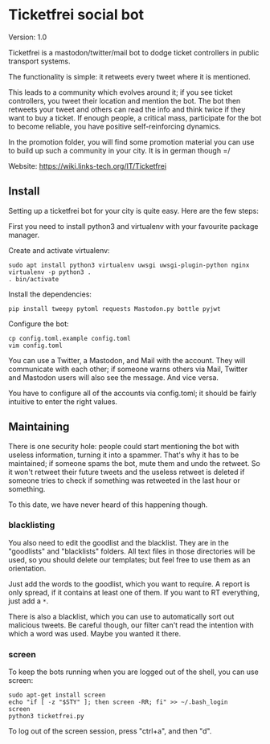 # Ticketfrei social bot

Version: 1.0

Ticketfrei is a mastodon/twitter/mail bot to dodge ticket controllers
in public transport systems.

The functionality is simple: it retweets every tweet where it is
mentioned.

This leads to a community which evolves around it; if you see ticket
controllers, you tweet their location and mention the bot. The bot
then retweets your tweet and others can read the info and think twice
if they want to buy a ticket. If enough people, a critical mass,
participate for the bot to become reliable, you have positive
self-reinforcing dynamics.

In the promotion folder, you will find some promotion material you
can use to build up such a community in your city. It is in german
though =/

Website: https://wiki.links-tech.org/IT/Ticketfrei

## Install

Setting up a ticketfrei bot for your city is quite easy. Here are the
few steps:

First you need to install python3 and virtualenv with your favourite
package manager.

Create and activate virtualenv:

```shell
sudo apt install python3 virtualenv uwsgi uwsgi-plugin-python nginx
virtualenv -p python3 .
. bin/activate
```

Install the dependencies:
```shell
pip install tweepy pytoml requests Mastodon.py bottle pyjwt 
```

Configure the bot:
```shell
cp config.toml.example config.toml
vim config.toml
```

You can use a Twitter, a Mastodon, and Mail with the account. They
will communicate with each other; if someone warns others via Mail,
Twitter and Mastodon users will also see the message. And vice versa.

You have to configure all of the accounts via config.toml; it should
be fairly intuitive to enter the right values.

## Maintaining

There is one security hole: people could start mentioning the bot
with useless information, turning it into a spammer. That's why it
has to be maintained; if someone spams the bot, mute them and undo
the retweet. So it won't retweet their future tweets and the useless
retweet is deleted if someone tries to check if something was
retweeted in the last hour or something.

To this date, we have never heard of this happening though.

### blacklisting

You also need to edit the goodlist and the blacklist. They are in the
"goodlists" and "blacklists" folders. All text files in those
directories will be used, so you should delete our templates; but
feel free to use them as an orientation.

Just add the words to the goodlist, which you want to require. A
report is only spread, if it contains at least one of them. If you
want to RT everything, just add a ```*```.

There is also a blacklist, which you can use to automatically sort
out malicious tweets. Be careful though, our filter can't read the
intention with which a word was used. Maybe you wanted it there.

### screen

To keep the bots running when you are logged out of the shell, you
can use screen:

```shell
sudo apt-get install screen 
echo "if [ -z "$STY" ]; then screen -RR; fi" >> ~/.bash_login
screen
python3 ticketfrei.py
```

To log out of the screen session, press "ctrl+a", and then "d".

